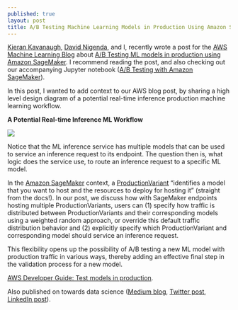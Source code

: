 ```yaml
---
published: true
layout: post
title: A/B Testing Machine Learning Models in Production Using Amazon SageMaker (Discussion)
---
```


[Kieran Kavanaugh](https://www.linkedin.com/in/kierankavanagh/), [David Nigenda](https://www.linkedin.com/in/david-nigenda-49aab264/), and I, recently wrote a post for the [AWS Machine Learning Blog](https://aws.amazon.com/blogs/machine-learning/) about [A/B Testing ML models in production using Amazon SageMaker](https://aws.amazon.com/blogs/machine-learning/a-b-testing-ml-models-in-production-using-amazon-sagemaker/). I recommend reading the post, and also checking out our accompanying Jupyter notebook ([A/B Testing with Amazon SageMaker](https://github.com/awslabs/amazon-sagemaker-examples/tree/master/sagemaker_endpoints/a_b_testing)).

In this post, I wanted to add context to our AWS blog post, by sharing a high level design diagram of a potential real-time inference production machine learning workflow.

**A Potential Real-time Inference ML Workflow**

![]({{site.baseurl}}/images/aws-sagemaker-a-b-testing/sample-real-time-inference-workflow.png)

Notice that the ML inference service has multiple models that can be used to service an inference request to its endpoint. The question then is, what logic does the service use, to route an inference request to a specific ML model.

In the [Amazon SageMaker](https://aws.amazon.com/sagemaker/) context, a [ProductionVariant](https://docs.aws.amazon.com/sagemaker/latest/APIReference/API_ProductionVariant.html) “identifies a model that you want to host and the resources to deploy for hosting it” (straight from the docs!). In our post, we discuss how with SageMaker endpoints hosting multiple ProductionVariants, users can (1) specify how traffic is distributed between ProductionVariants and their corresponding models using a weighted random approach, or override this default traffic distribution behavior and (2) explicitly specify which ProductionVariant and corresponding model should service an inference request.

This flexibility opens up the possibility of A/B testing a new ML model with production traffic in various ways, thereby adding an effective final step in the validation process for a new model.

[AWS Developer Guide: Test models in production](https://docs.aws.amazon.com/sagemaker/latest/dg/model-ab-testing.html).

Also published on towards data science ([Medium blog](https://towardsdatascience.com/a-b-testing-machine-learning-models-in-production-using-amazon-sagemaker-discussion-ee8953043397), [Twitter post](https://twitter.com/TDataScience/status/1272353383576453122), [LinkedIn post](https://www.linkedin.com/posts/towards-data-science_ab-testing-machine-learning-models-in-production-activity-6678117314975600640-uTSa/)).
